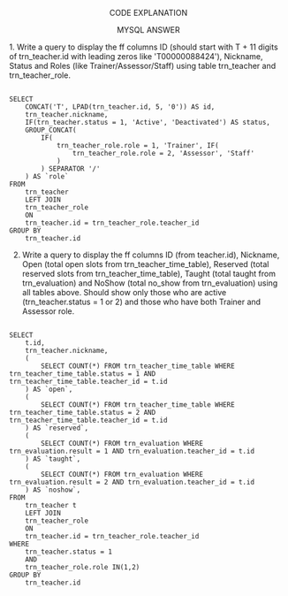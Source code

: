 <p align="center">CODE EXPLANATION</p>

<p align="center">MYSQL ANSWER</p>
1. Write a query to display the ff columns ID (should start
with T + 11 digits of trn_teacher.id with leading zeros like
'T00000088424'), Nickname, Status and Roles (like
Trainer/Assessor/Staff) using table trn_teacher and
trn_teacher_role.

<pre><code>
SELECT 
    CONCAT('T', LPAD(trn_teacher.id, 5, '0')) AS id,
    trn_teacher.nickname, 
    IF(trn_teacher.status = 1, 'Active', 'Deactivated') AS status,
    GROUP_CONCAT(
        IF(
            trn_teacher_role.role = 1, 'Trainer', IF(
                trn_teacher_role.role = 2, 'Assessor', 'Staff'
            )
        ) SEPARATOR '/'
    ) AS `role`
FROM
    trn_teacher 
    LEFT JOIN 
    trn_teacher_role 
    ON
    trn_teacher.id = trn_teacher_role.teacher_id
GROUP BY
    trn_teacher.id
</code></pre>

2. Write a query to display the ff columns ID (from teacher.id),
Nickname, Open (total open slots from trn_teacher_time_table),
Reserved (total reserved slots from trn_teacher_time_table),
Taught (total taught from trn_evaluation) and NoShow (total
no_show from trn_evaluation) using all tables above. Should
show only those who are active (trn_teacher.status = 1 or 2)
and those who have both Trainer and Assessor role.

<pre><code>
SELECT
    t.id,
    trn_teacher.nickname,
    (
        SELECT COUNT(*) FROM trn_teacher_time_table WHERE trn_teacher_time_table.status = 1 AND trn_teacher_time_table.teacher_id = t.id
    ) AS `open`,
    (
        SELECT COUNT(*) FROM trn_teacher_time_table WHERE trn_teacher_time_table.status = 2 AND trn_teacher_time_table.teacher_id = t.id
    ) AS `reserved`,
    (
        SELECT COUNT(*) FROM trn_evaluation WHERE trn_evaluation.result = 1 AND trn_evaluation.teacher_id = t.id
    ) AS `taught`,
    (
        SELECT COUNT(*) FROM trn_evaluation WHERE trn_evaluation.result = 2 AND trn_evaluation.teacher_id = t.id
    ) AS `noshow`,
FROM
    trn_teacher t
    LEFT JOIN
    trn_teacher_role
    ON
    trn_teacher.id = trn_teacher_role.teacher_id
WHERE
    trn_teacher.status = 1
    AND
    trn_teacher_role.role IN(1,2)
GROUP BY
    trn_teacher.id
</code></pre>